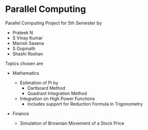 Parallel Computing
=================

Parallel Computing Project for 5th Semester by

 * Prateek N
 * S Vinay Kumar
 * Manish Saxena
 * S Gopinath
 * Shashi Roshan

Topics chosen are

 * Mathematics
    * Estimation of Pi by
      * Dartboard Method
      * Quadrant Integration Method
    * Integration on High Power Functions
      * Includes support for Reduction Formula in Trigonometry
    
 * Finance
    * Simulation of Brownian Movement of a Stock Price 
